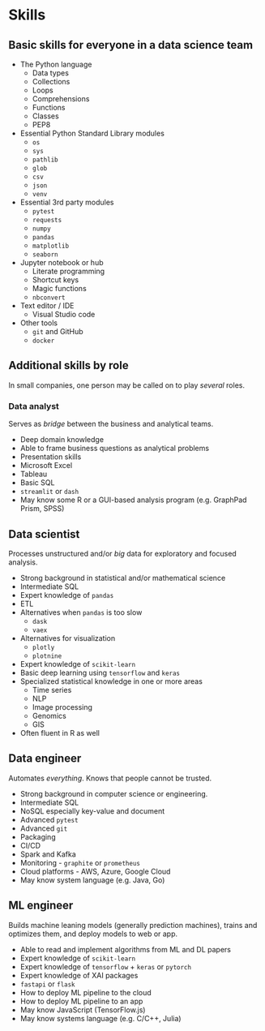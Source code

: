 # Skills

## Basic skills for everyone in a data science team

- The Python language
  - Data types
  - Collections
  - Loops
  - Comprehensions
  - Functions
  - Classes
  - PEP8
- Essential Python Standard Library modules
  - `os`
  - `sys`
  - `pathlib`
  - `glob`
  - `csv`
  - `json`
  - `venv`
- Essential 3rd party modules
  - `pytest`
  - `requests`
  - `numpy`
  - `pandas`
  - `matplotlib`
  - `seaborn`
- Jupyter notebook or hub
  - Literate programming
  - Shortcut keys
  - Magic functions
  - `nbconvert`
- Text editor / IDE
  - Visual Studio code
- Other tools
  - `git` and GitHub
  - `docker`

## Additional skills by role

In small companies, one person may be called on to play *several* roles.

### Data analyst

Serves as *bridge* between the business and analytical teams.

- Deep domain knowledge
- Able to frame business questions as analytical problems
- Presentation skills
- Microsoft Excel
- Tableau
- Basic SQL
- `streamlit` or `dash`
- May know some R or a GUI-based analysis program (e.g. GraphPad Prism, SPSS)

## Data scientist

Processes unstructured and/or *big* data for exploratory and focused analysis.

- Strong background in statistical and/or mathematical science
- Intermediate SQL
- Expert knowledge of `pandas`
- ETL
- Alternatives when `pandas` is too slow
  - `dask`
  - `vaex`
- Alternatives for visualization
  - `plotly`
  - `plotnine   `
- Expert knowledge of `scikit-learn`
- Basic deep learning using `tensorflow` and `keras`
- Specialized statistical knowledge in one or more areas
  - Time series
  - NLP
  - Image processing
  - Genomics
  - GIS
- Often fluent in R as well

## Data engineer

Automates *everything*. Knows that people cannot be trusted.

- Strong background in computer science or engineering.
- Intermediate SQL
- NoSQL especially key-value and document
- Advanced `pytest`
- Advanced `git`
- Packaging
- CI/CD
- Spark and Kafka
- Monitoring - `graphite` or `prometheus`
- Cloud platforms - AWS, Azure, Google Cloud
- May know system language (e.g. Java, Go)

## ML engineer

Builds machine leaning models (generally prediction machines), trains and optimizes them, and deploy models to web or app.

- Able to read and implement algorithms from ML and DL papers
- Expert knowledge of `scikit-learn`
- Expert knowledge of `tensorflow` + `keras` or `pytorch`
- Expert knowledge of XAI packages
- `fastapi` or `flask`
- How to deploy ML pipeline to the cloud
- How to deploy ML pipeline to an app
- May know JavaScript (TensorFlow.js)
- May know systems language (e.g. C/C++, Julia)
